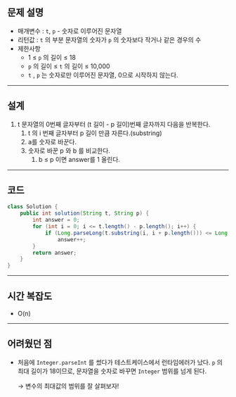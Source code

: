 ## 문제 설명

- 매개변수 : `t`, `p` - 숫자로 이루어진 문자열
- 리턴값 : `t` 의 부분 문자열의 숫자가 `p` 의 숫자보다 작거나 같은 경우의 수
- 제한사항
    - 1 ≤ `p` 의 길이 ≤ 18
    - `p` 의 길이 ≤ `t` 의 길이 ≤ 10,000
    - `t` , `p` 는 숫자로만 이루어진 문자열, 0으로 시작하지 않는다.

---

## 설계

1. t 문자열의 0번째 글자부터 (t 길이 - p 길이)번째 글자까지 다음을 반복한다.
    1. t 의 i 번째 글자부터 p 길이 만큼 자른다.(substring)
    2. a를 숫자로 바꾼다.
    3. 숫자로 바꾼 p 와 b 를 비교한다.
        1. b ≤ p 이면 answer를 1 올린다.

---

## 코드

```java
class Solution {
    public int solution(String t, String p) {
        int answer = 0;
        for (int i = 0; i <= t.length() - p.length(); i++) {
            if (Long.parseLong(t.substring(i, i + p.length())) <= Long.parseLong(p))
                answer++;
        }
        return answer;
    }
}
```

---

## 시간 복잡도

- O(n)

---

## 어려웠던 점

- 처음에 `Integer.parseInt` 를 썼다가 테스트케이스에서 런타임에러가 났다. `p` 의 최대 길이가 18이므로, 문자열을 숫자로 바꾸면 `Integer` 범위를 넘게 된다.
    
    → 변수의 최대값의 범위를 잘 살펴보자!
